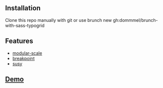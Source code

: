 ## Installation

Clone this repo manually with git or use brunch new gh:dommmel/brunch-with-sass-typogrid

## Features

* [modular-scale](https://github.com/modularscale/modularscale-sass)
* [breakpoint](https://github.com/at-import/breakpoint)
* [susy](http://susy.oddbird.net)

## [Demo](http://dommmel.github.io/brunch-with-sass-typogrid)
